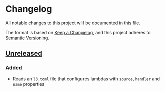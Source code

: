 # Changelog

All notable changes to this project will be documented in this file.

The format is based on [Keep a Changelog](https://keepachangelog.com/en/1.1.0/),
and this project adheres to [Semantic Versioning](https://semver.org/spec/v2.0.0.html).

## [Unreleased]

### Added

- Reads an `l3.toml` file that configures lambdas with `source`, `handler`
  and `name` properties

[Unreleased]: https://github.com/eighty4/l3/commits/main

